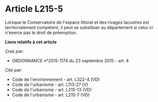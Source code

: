 # Article L215-5

Lorsque le Conservatoire de l'espace littoral et des rivages lacustres est territorialement compétent, il peut se substituer
au département si celui-ci n'exerce pas le droit de préemption.

**Liens relatifs à cet article**

_Créé par_:

  - ORDONNANCE n°2015-1174 du 23 septembre 2015 - art. 4

_Cité par_:

  - Code de l'environnement - art. L322-4 (VD)
  - Code de l'urbanisme - art. L113-27 (V)
  - Code de l'urbanisme - art. L215-13 (VD)
  - Code de l'urbanisme - art. L215-7 (VD)
